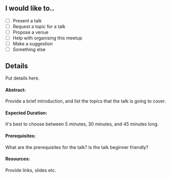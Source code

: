 ## I would like to..

<!-- Mark your preference by changing the `[ ]` to `[x]` -->

- [ ] Present a talk
- [ ] Request a topic for a talk
- [ ] Propose a venue
- [ ] Help with organising this meetup
- [ ] Make a suggestion
- [ ] Something else

## Details
Put details here.

<!-- If presenting a talk, make sure to use the following format. Otherwise delete this section -->

#### Abstract:
Provide a brief introduction, and list the topics that the talk is going to cover.

#### Expected Duration:
It's best to choose between 5 minutes, 30 minutes, and 45 minutes long.

#### Prerequisites:
What are the prerequisites for the talk? Is the talk beginner friendly?
        
#### Resources:
Provide links, slides etc.
